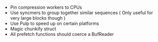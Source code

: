 * Pin compression workers to CPUs
* Use syncmers to group together similar sequences ( Only useful for very large blocks though )
* Use Pulp to speed up on certain platforms
* Magic chunkify struct
* All prefetch functions should coerce a BufReader